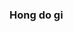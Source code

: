 ### Hong do gi

<!--
**ghdehrl12345/ghdehrl12345** is a ✨ _special_ ✨ repository because its `README.md` (this file) appears on your GitHub profile.

-->
